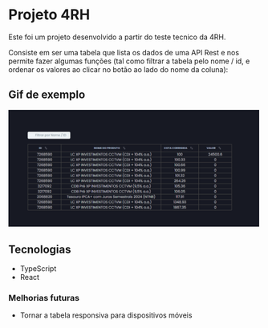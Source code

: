 # Projeto 4RH

Este foi um projeto desenvolvido a partir do teste tecnico da 4RH.

Consiste em ser uma tabela que lista os dados de uma API Rest e nos permite fazer algumas funções (tal como filtrar a tabela pelo nome / id, e ordenar os valores ao clicar no botão ao lado do nome da coluna):

## Gif de exemplo

<img src='./public/gif/gifDemo.gif' width=500px>

## Tecnologias

<ul>
  <li>TypeScript</li>
  <li>React</li>
</ul>

### Melhorias futuras

<ul>
  <li>Tornar a tabela responsiva para dispositivos móveis</li>
</ul>
